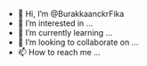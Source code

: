 - 👋 Hi, I’m @BurakkaanckrFika
- 👀 I’m interested in ...
- 🌱 I’m currently learning ...
- 💞️ I’m looking to collaborate on ...
- 📫 How to reach me ...

<!---
BurakkaanckrFika/BurakkaanckrFika is a ✨ special ✨ repository because its `README.md` (this file) appears on your GitHub profile.
You can click the Preview link to take a look at your changes.
--->
